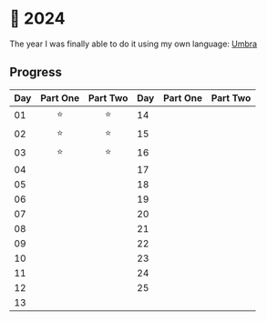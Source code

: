 # 🎄 2024

The year I was finally able to do it using my own language: [Umbra](https://github.com/pmqueiroz/umbra)

## Progress
| Day | Part One | Part Two | Day | Part One | Part Two |
| --- | :------: | :------: | --- | :------: | :------: |
| 01  |    ⭐    |    ⭐    | 14  |          |          |
| 02  |    ⭐    |    ⭐    | 15  |          |          |
| 03  |    ⭐    |    ⭐    | 16  |          |          |
| 04  |          |          | 17  |          |          |
| 05  |          |          | 18  |          |          |
| 06  |          |          | 19  |          |          |
| 07  |          |          | 20  |          |          |
| 08  |          |          | 21  |          |          |
| 09  |          |          | 22  |          |          |
| 10  |          |          | 23  |          |          |
| 11  |          |          | 24  |          |          |
| 12  |          |          | 25  |          |          |
| 13  |          |          |     |          |          |
